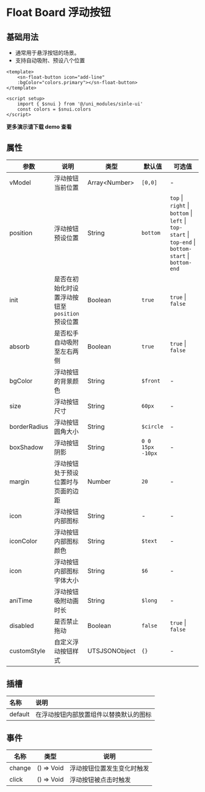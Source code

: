 # Float Board 浮动按钮

## 基础用法

- 通常用于悬浮按钮的场景。
- 支持自动吸附、预设八个位置

``` vue
<template>
	<sn-float-button icon="add-line"
	:bgColor="colors.primary"></sn-float-button>
</template>

<script setup>
	import { $snui } from '@/uni_modules/sinle-ui'
	const colors = $snui.colors
</script>
```



**更多演示请下载 demo 查看**

## 属性

| 参数         | 说明                                             | 类型            | 默认值           | 可选值                                                       |
| ------------ | ------------------------------------------------ | --------------- | ---------------- | ------------------------------------------------------------ |
| vModel      | 浮动按钮当前位置                                 | Array\<Number\>    | `[0,0]`          | -                                                            |
| position     | 浮动按钮预设位置                                 | String        | `bottom`         | `top` \| `right` \| `bottom` \| `left` \| `top-start` \| `top-end` \| `bottom-start` \| `bottom-end` |
| init         | 是否在初始化时设置浮动按钮至 `position` 预设位置 | Boolean       | `true`           | `true` \| `false`                                            |
| absorb       | 是否松手自动吸附至左右两侧                       | Boolean       | `true`           | `true` \| `false`                                            |
| bgColor      | 浮动按钮的背景颜色                               | String        | `$front`         | -                                                            |
| size         | 浮动按钮尺寸                                     | String        | `60px`           | -                                                            |
| borderRadius | 浮动按钮圆角大小                                 | String          | `$circle`        | -                                                            |
| boxShadow    | 浮动按钮阴影                                     | String          | `0 0 15px -10px` | -                                                            |
| margin       | 浮动按钮处于预设位置时与页面的边距               | Number        | `20`             | -                                                            |
| icon         | 浮动按钮内部图标                                 | String        | -                | -                                                            |
| iconColor    | 浮动按钮内部图标颜色                             | String        | `$text`          | -                                                            |
| icon         | 浮动按钮内部图标字体大小                         | String        | `$6`             | -                                                            |
| aniTime       | 浮动按钮吸附动画时长                             | String        | `$long`          | -                                                            |
| disabled     | 是否禁止拖动                                     | Boolean       | `false`          | `true` \| `false`                                            |
| customStyle  | 自定义浮动按钮样式                               | UTSJSONObject | `{}`             | -                                                            |

## 插槽

| 名称    | 说明                                   |
| :------ | :------------------------------------- |
| default | 在浮动按钮内部放置组件以替换默认的图标 |

## 事件

| 名称   | 类型         | 说明                       |
| ------ | ------------ | -------------------------- |
| change | () => Void | 浮动按钮位置发生变化时触发 |
| click  | () => Void | 浮动按钮被点击时触发       |

<DemoPhone name="sn-float-button" />